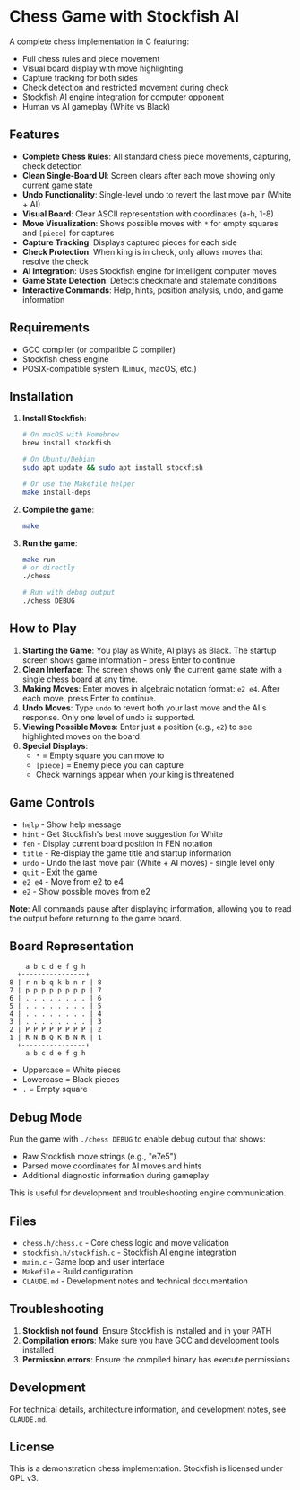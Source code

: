 # Chess Game with Stockfish AI

A complete chess implementation in C featuring:
- Full chess rules and piece movement
- Visual board display with move highlighting
- Capture tracking for both sides
- Check detection and restricted movement during check
- Stockfish AI engine integration for computer opponent
- Human vs AI gameplay (White vs Black)

## Features

- **Complete Chess Rules**: All standard chess piece movements, capturing, check detection
- **Clean Single-Board UI**: Screen clears after each move showing only current game state
- **Undo Functionality**: Single-level undo to revert the last move pair (White + AI)
- **Visual Board**: Clear ASCII representation with coordinates (a-h, 1-8)
- **Move Visualization**: Shows possible moves with `*` for empty squares and `[piece]` for captures
- **Capture Tracking**: Displays captured pieces for each side
- **Check Protection**: When king is in check, only allows moves that resolve the check
- **AI Integration**: Uses Stockfish engine for intelligent computer moves
- **Game State Detection**: Detects checkmate and stalemate conditions
- **Interactive Commands**: Help, hints, position analysis, undo, and game information

## Requirements

- GCC compiler (or compatible C compiler)
- Stockfish chess engine
- POSIX-compatible system (Linux, macOS, etc.)

## Installation

1. **Install Stockfish**:
   ```bash
   # On macOS with Homebrew
   brew install stockfish
   
   # On Ubuntu/Debian
   sudo apt update && sudo apt install stockfish
   
   # Or use the Makefile helper
   make install-deps
   ```

2. **Compile the game**:
   ```bash
   make
   ```

3. **Run the game**:
   ```bash
   make run
   # or directly
   ./chess
   
   # Run with debug output
   ./chess DEBUG
   ```

## How to Play

1. **Starting the Game**: You play as White, AI plays as Black. The startup screen shows game information - press Enter to continue.
2. **Clean Interface**: The screen shows only the current game state with a single chess board at any time.
3. **Making Moves**: Enter moves in algebraic notation format: `e2 e4`. After each move, press Enter to continue.
4. **Undo Moves**: Type `undo` to revert both your last move and the AI's response. Only one level of undo is supported.
5. **Viewing Possible Moves**: Enter just a position (e.g., `e2`) to see highlighted moves on the board.
6. **Special Displays**:
   - `*` = Empty square you can move to
   - `[piece]` = Enemy piece you can capture
   - Check warnings appear when your king is threatened

## Game Controls

- `help` - Show help message
- `hint` - Get Stockfish's best move suggestion for White
- `fen` - Display current board position in FEN notation
- `title` - Re-display the game title and startup information
- `undo` - Undo the last move pair (White + AI moves) - single level only
- `quit` - Exit the game
- `e2 e4` - Move from e2 to e4
- `e2` - Show possible moves from e2

**Note**: All commands pause after displaying information, allowing you to read the output before returning to the game board.

## Board Representation

```
    a b c d e f g h
  +----------------+
8 | r n b q k b n r | 8
7 | p p p p p p p p | 7
6 | . . . . . . . . | 6
5 | . . . . . . . . | 5
4 | . . . . . . . . | 4
3 | . . . . . . . . | 3
2 | P P P P P P P P | 2
1 | R N B Q K B N R | 1
  +----------------+
    a b c d e f g h
```

- Uppercase = White pieces
- Lowercase = Black pieces
- `.` = Empty square

## Debug Mode

Run the game with `./chess DEBUG` to enable debug output that shows:
- Raw Stockfish move strings (e.g., "e7e5") 
- Parsed move coordinates for AI moves and hints
- Additional diagnostic information during gameplay

This is useful for development and troubleshooting engine communication.

## Files

- `chess.h/chess.c` - Core chess logic and move validation
- `stockfish.h/stockfish.c` - Stockfish AI engine integration  
- `main.c` - Game loop and user interface
- `Makefile` - Build configuration
- `CLAUDE.md` - Development notes and technical documentation

## Troubleshooting

1. **Stockfish not found**: Ensure Stockfish is installed and in your PATH
2. **Compilation errors**: Make sure you have GCC and development tools installed  
3. **Permission errors**: Ensure the compiled binary has execute permissions

## Development

For technical details, architecture information, and development notes, see `CLAUDE.md`.

## License

This is a demonstration chess implementation. Stockfish is licensed under GPL v3.